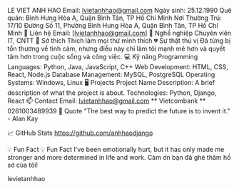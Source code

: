 LE VIET ANH HAO
Email: lvietanhhao@gmail.com
Ngày sinh: 25.12.1990
Quê quán: Bình Hưng Hòa A, Quận Bình Tân, TP Hồ Chí Minh
Nơi Thường Trú: 17/10 Đường Số 11, Phường Bình Hưng Hòa A, Quận Bình Tân, TP Hồ Chí Minh
📧 Liên hệ
Email: [lvietanhhao@gmail.com]
💼 Nghề nghiệp
Chuyên viên IT, CNTT
🌟 Sở thích
Thích làm mọi thứ mình thích
💔 Sự thật thú vị
Đã từng bị tổn thương về tình cảm, nhưng điều này chỉ làm tôi mạnh mẽ hơn và quyết tâm hơn trong cuộc sống và công việc.
💻 Kỹ năng
Programming Languages: Python, Java, JavaScript, C++
Web Development: HTML, CSS, React, Node.js
Database Management: MySQL, PostgreSQL
Operating Systems: Windows, Linux
🖥 Projects
Project Name
Description: A brief description of what the project is about.
Technologies: Python, Django, React
📫 Contact
Email: lvietanhhao@gmail.com
** Vietcombank ** 0261003489939
💬 Quote
"The best way to predict the future is to invent it." - Alan Kay

📈 GitHub Stats
https://github.com/anhhaodjango

💡 Fun Fact
💡 Fun Fact I've been emotionally hurt, but it has only made me stronger and more determined in life and work.
Cảm ơn bạn đã ghé thăm hồ sơ của tôi!

levietanhhao


